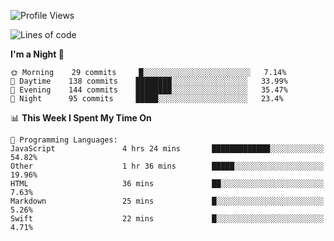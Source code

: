 <!--START_SECTION:waka-->
![Profile Views](http://img.shields.io/badge/Profile%20Views-9-blue)

![Lines of code](https://img.shields.io/badge/From%20Hello%20World%20I%27ve%20Written-151567%20lines%20of%20code-blue)

**I'm a Night 🦉** 

```text
🌞 Morning    29 commits     █░░░░░░░░░░░░░░░░░░░░░░░░   7.14% 
🌆 Daytime    138 commits    ████████░░░░░░░░░░░░░░░░░   33.99% 
🌃 Evening    144 commits    ████████░░░░░░░░░░░░░░░░░   35.47% 
🌙 Night      95 commits     █████░░░░░░░░░░░░░░░░░░░░   23.4%

```


📊 **This Week I Spent My Time On** 

```text
💬 Programming Languages: 
JavaScript               4 hrs 24 mins       █████████████░░░░░░░░░░░░   54.82% 
Other                    1 hr 36 mins        █████░░░░░░░░░░░░░░░░░░░░   19.96% 
HTML                     36 mins             ██░░░░░░░░░░░░░░░░░░░░░░░   7.63% 
Markdown                 25 mins             █░░░░░░░░░░░░░░░░░░░░░░░░   5.26% 
Swift                    22 mins             █░░░░░░░░░░░░░░░░░░░░░░░░   4.71%

```


<!--END_SECTION:waka-->
